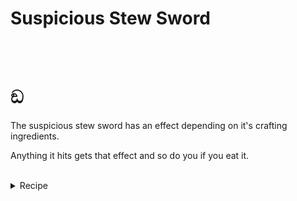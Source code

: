 # Suspicious Stew Sword
<br></br>
# ඞ
The suspicious stew sword has an effect depending on it's crafting ingredients.

Anything it hits gets that effect and so do you if you eat it.
<br></br>
<details>
  <summary>Recipe</summary>
  <img src="https://github.com/TheDreamer123/When-The-Sword-Is-Sus/blob/1.19/documentation/images/suspicious_stew_sword.png?raw=true" alt="Suspicious Stew Sword" align="center">
  <br></br>
  Both suspicious stews must have the same effect <del>or if for some reason you don't want any effect, both must have none</del>!
  
</details>
